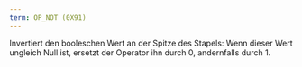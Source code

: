 ```yaml
---
term: OP_NOT (0X91)
---
```


Invertiert den booleschen Wert an der Spitze des Stapels: Wenn dieser Wert ungleich Null ist, ersetzt der Operator ihn durch 0, andernfalls durch 1.
